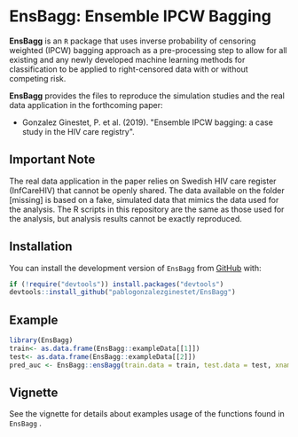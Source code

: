 # EnsBagg: Ensemble IPCW Bagging

**EnsBagg** is an `R` package that uses inverse probability of censoring weighted
(IPCW) bagging approach as a pre-processing step to allow for all existing and any
newly developed machine learning methods for classification to be applied to right-censored data with or
without competing risk.

**EnsBagg** provides the files to reproduce the simulation studies and the real data application in the forthcoming paper:
* Gonzalez Ginestet, P. et al. (2019). "Ensemble IPCW bagging: a case study in the HIV care
registry".


## Important Note

The real data application in the paper relies on Swedish HIV care register (InfCareHIV) that cannot be openly shared. The data available on the folder [missing] is based on a fake, simulated  data that mimics the data used for the analysis. The R scripts in this repository are the same as those used for the analysis, but analysis results cannot be exactly reproduced. 

## Installation

You can install the development version of `EnsBagg` from [GitHub](https://github.com/pablogonzalezginestet/EnsBagg) with:


```R
if (!require("devtools")) install.packages("devtools")
devtools::install_github("pablogonzalezginestet/EnsBagg")
```

## Example

```R
library(EnsBagg)
train<- as.data.frame(EnsBagg::exampleData[[1]])
test<- as.data.frame(EnsBagg::exampleData[[2]])
pred_auc <- EnsBagg::ensBagg(train.data = train, test.data = test, xnam=c("X9","X18"),tao = 26.5,weighting = "CoxPH",folds = 5)
```

## Vignette


See the vignette for details about examples usage of the functions found in  `EnsBagg` .


